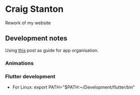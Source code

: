 # Craig Stanton

Rework of my website

## Development notes

Using [this](https://medium.com/flutter-community/flutter-code-organization-revised-b09ad5cef7f6) post as guide for app organisation.

### Animations


### Flutter development 
* For Linux:
export PATH="$PATH:~/Development/flutter/bin"